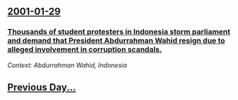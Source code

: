## [2001-01-29](/news/2001/01/29/index.md)

### [ Thousands of student protesters in Indonesia storm parliament and demand that President Abdurrahman Wahid resign due to alleged involvement in corruption scandals.](/news/2001/01/29/thousands-of-student-protesters-in-indonesia-storm-parliament-and-demand-that-president-abdurrahman-wahid-resign-due-to-alleged-involvement.md)
_Context: Abdurrahman Wahid, Indonesia_

## [Previous Day...](/news/2001/01/28/index.md)


